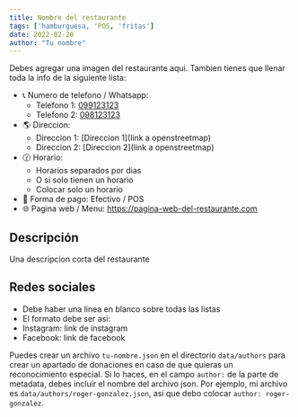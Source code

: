 ```yaml
---
title: Nombre del restaurante
tags: ['hamburguesa, 'POS, 'fritas']
date: 2022-02-20
author: "Tu nombre"
---
```


Debes agregar una imagen del restaurante aqui.
Tambien tienes que llenar toda la info de la siguiente lista:

- 📞 Numero de telefono / Whatsapp: 
  + Telefono 1: [099123123](tel:099123123)
  + Telefono 2: [098123123](tel:098123123)
- 🌎 Direccion: 
  + Direccion 1: [Direccion 1](link a openstreetmap)
  + Direccion 2: [Direccion 2](link a openstreetmap)
- 🕜 Horario:
  + Horarios separados por dias
  + O si solo tienen un horario
  + Colocar solo un horario
- 🤑 Forma de pago: Efectivo / POS
- 🌐 Pagina web / Menu: https://pagina-web-del-restaurante.com

## Descripción

Una descripcion corta del restaurante

## Redes sociales

- Debe haber una linea en blanco sobre todas las listas
- El formato debe ser asi:
- Instagram: link de instagram
- Facebook: link de facebook

Puedes crear un archivo `tu-nombre.json` en el directorio `data/authors`
para crear un apartado de donaciones en caso de que quieras un reconocimiento especial.
Si lo haces, en el campo `author:` de la parte de metadata, debes incluir el nombre del
archivo json. Por ejemplo, mi archivo es `data/authors/roger-gonzalez.json`, asi que debo
colocar `author: roger-gonzalez`.
